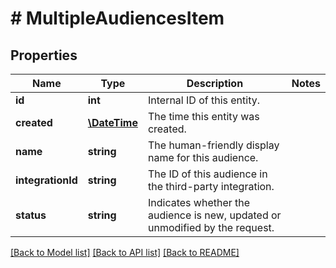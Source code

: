 # # MultipleAudiencesItem

## Properties

Name | Type | Description | Notes
------------ | ------------- | ------------- | -------------
**id** | **int** | Internal ID of this entity. | 
**created** | [**\DateTime**](\DateTime.md) | The time this entity was created. | 
**name** | **string** | The human-friendly display name for this audience. | 
**integrationId** | **string** | The ID of this audience in the third-party integration. | 
**status** | **string** | Indicates whether the audience is new, updated or unmodified by the request. | 

[[Back to Model list]](../../README.md#documentation-for-models) [[Back to API list]](../../README.md#documentation-for-api-endpoints) [[Back to README]](../../README.md)


